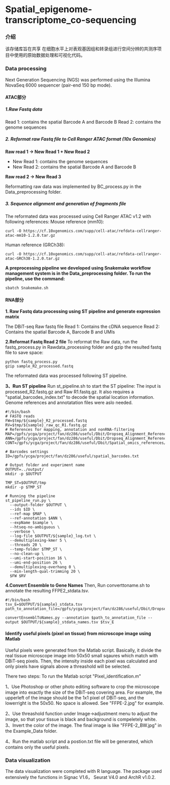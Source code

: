 # Spatial_epigenome-transcriptome_co-sequencing
### 介绍
该存储库旨在共享 在细胞水平上对表观基因组和转录组进行空间分辨的共测序项目中使用的原始数据处理和可视化代码。



### Data processing
 Next Generation Sequencing (NGS) was performed using the Illumina NovaSeq 6000 sequencer (pair-end 150 bp mode).
#### ATAC部分
##### 1.Raw Fastq data
Read 1: contains the spatial Barcode A and Barcode B
Read 2: contains the genome sequences
##### 2. Reformat raw Fastq file to Cell Ranger ATAC format (10x Genomics)
**Raw read 1 -> New Read 1 + New Read 2**
- New Read 1: contains the genome sequences
- New Read 2: contains the spatial Barcode A and Barcode B

**Raw read 2 -> New Read 3**

Reformatting raw data was implemented by BC_process.py in the Data_preprocessing folder.


##### 3. Sequence alignment and generation of fragments file
The reformated data was processed using Cell Ranger ATAC v1.2 with following references:
Mouse reference (mm10):

    curl -O https://cf.10xgenomics.com/supp/cell-atac/refdata-cellranger-atac-mm10-1.2.0.tar.gz

Human reference (GRCh38):

    curl -O https://cf.10xgenomics.com/supp/cell-atac/refdata-cellranger-atac-GRCh38-1.2.0.tar.gz

**A preprocessing pipeline we developed using Snakemake workflow management system is in the Data_preprocessing folder. To run the pipeline, use the command:**

    sbatch Snakemake.sh

#### RNA部分

**1. Raw Fastq data processing using ST pipeline and generate expression matrix**

The DBiT-seq Raw fastq file
Read 1: Contains the cDNA sequence
Read 2: Contains the spatial Barcode A, Barcode B and UMIs

**2.Reformat Fastq Read 2 file**
To reformat the Raw data, run the fastq_process.py in Rawdata_processing folder and gzip the resulted fastq file to save space:

    python fastq_process.py
    gzip sample_R2_processed.fastq

The reformated data was processed following ST pipeline.  

**3、Run ST pipeline**
Run st_pipeline.sh to start the ST pipeline: The input is processed_R2.fastq.gz and Raw R1.fastq.gz. It also requires a "spatial_barcodes_index.txt" to decode the spatial location information. Genome references and annotatation files were aslo needed.

    #!/bin/bash
    # FASTQ reads
    FW=$tmp/${sample}_R2_processed.fastq
    RV=$tmp/${sample}_raw_qc_R1.fastq.gz
    # References for mapping, annotation and nonRNA-filtering
    MAP=/gpfs/ycga/project/fan/dz286/useful/Dbit/Dropseq_Alignment_References/mm10/
    ANN=/gpfs/ycga/project/fan/dz286/useful/Dbit/Dropseq_Alignment_References/mm10/mm10.gtf 
    CONT=/gpfs/ycga/project/fan/dz286/useful/Dbit/Spatial_omics_references/mouse/GRCm38_86/ncRNA/StarIndex/

    # Barcodes settings
    ID=/gpfs/ycga/project/fan/dz286/useful/spatial_barcodes.txt

    # Output folder and experiment name
    OUTPUT=../output/
    mkdir -p $OUTPUT

    TMP_ST=$OUTPUT/tmp
    mkdir -p $TMP_ST

    # Running the pipeline
    st_pipeline_run.py \
      --output-folder $OUTPUT \
      --ids $ID \
      --ref-map $MAP \
      --ref-annotation $ANN \
      --expName $sample \
      --htseq-no-ambiguous \
      --verbose \
      --log-file $OUTPUT/${sample}_log.txt \
      --demultiplexing-kmer 5 \
      --threads 20 \
      --temp-folder $TMP_ST \
      --no-clean-up \
      --umi-start-position 16 \
      --umi-end-position 26 \
      --demultiplexing-overhang 0 \
      --min-length-qual-trimming 20 \
      $FW $RV

**4.Convert Ensemble to Gene Names**
Then, Run converttoname.sh to annotate the resulting FFPE2_stdata.tsv.
    
    #!/bin/bash
    tsv_E=$OUTPUT/${sample}_stdata.tsv
    path_to_annotation_file=/gpfs/ycga/project/fan/dz286/useful/Dbit/Dropseq_Alignment_References/mm10/mm10.gtf

    convertEnsemblToNames.py --annotation $path_to_annotation_file --output $OUTPUT/${sample}_stdata_names.tsv $tsv_E

####  Identify useful pixels (pixel on tissue) from microscope image using Matlab

Useful pixels were generated from the Matlab script. Basically, it divide the real tissue microscope image into 50x50 small sqaures which match with DBiT-seq pixels. Then, the intensity inside each pixel was calculated and only pixels have signals above a threashold will be selected.

There two steps: To run the Matlab script "Pixel_identification.m"

1、Use Photoshop or other photo editing software to crop the microscope image into exactly the size of the DBiT-seq covering area. For example, the upperleft of the image should be the 1x1 pixel of DBiT-seq, and the lowerright is the 50x50. No space is allowed. See "FFPE-2.jpg" for example.

2、Use threashold function under Image->adjustment menu to adjust the image, so that your tissue is black and background is compeletely white.
3、Invert the color of the image. The final image is like "FFPE-2_BW.jpg" in the Example_Data folder.


4、Run the matlab script and a postion.txt file will be generated, which contains only the useful pixels.


### Data visualization
The data visualization were completed with R language. The package used extensively the functions in Signac V1.6， Seurat V4.0 and ArchR v1.0.2.














